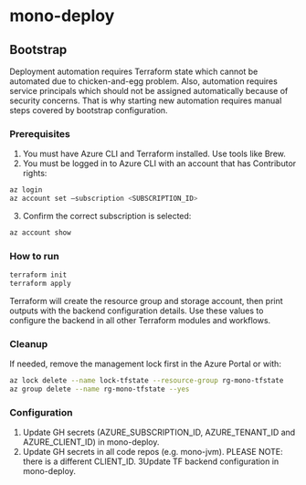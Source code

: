 # mono-deploy

## Bootstrap
Deployment automation requires Terraform state which cannot be automated due to chicken-and-egg problem. Also,
automation requires service principals which should not be assigned automatically because of security concerns. That is
why starting new automation requires manual steps covered by bootstrap configuration. 

### Prerequisites
1. You must have Azure CLI and Terraform installed. Use tools like Brew.
2. You must be logged in to Azure CLI with an account that has Contributor rights:
```bash
az login
az account set –subscription <SUBSCRIPTION_ID>
```
3. Confirm the correct subscription is selected:
```bash
az account show
```

### How to run
```bash
terraform init
terraform apply
```
Terraform will create the resource group and storage account, then print outputs with the backend configuration details.
Use these values to configure the backend in all other Terraform modules and workflows.

### Cleanup
If needed, remove the management lock first in the Azure Portal or with:
```bash
az lock delete --name lock-tfstate --resource-group rg-mono-tfstate
az group delete --name rg-mono-tfstate --yes
```

### Configuration
1. Update GH secrets (AZURE_SUBSCRIPTION_ID, AZURE_TENANT_ID and AZURE_CLIENT_ID) in mono-deploy.
2. Update GH secrets in all code repos (e.g. mono-jvm). PLEASE NOTE: there is a different CLIENT_ID.
3Update TF backend configuration in mono-deploy.
